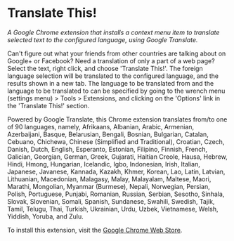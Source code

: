 # Translate This!

*A Google Chrome extension that installs a context menu item to translate
selected text to the configured language, using Google Translate.*

Can't figure out what your friends from other countries are talking about on
Google+ or Facebook? Need a translation of only a part of a web page? Select
the text, right click, and choose 'Translate This!'. The foreign language
selection will be translated to the configured language, and the results shown
in a new tab. The language to be translated from and the language to be
translated to can be specified by going to the wrench menu (settings menu) >
Tools > Extensions, and clicking on the 'Options' link in the 'Translate This!'
section.

Powered by Google Translate, this Chrome extension translates from/to one of 90
languages, namely, Afrikaans, Albanian, Arabic, Armenian, Azerbaijani, Basque,
Belarusian, Bengali, Bosnian, Bulgarian, Catalan, Cebuano, Chichewa, Chinese
(Simplified and Traditional), Croatian, Czech, Danish, Dutch, English,
Esperanto, Estonian, Filipino, Finnish, French, Galician, Georgian, German,
Greek, Gujarati, Haitian Creole, Hausa, Hebrew, Hindi, Hmong, Hungarian,
Icelandic, Igbo, Indonesian, Irish, Italian, Japanese, Javanese, Kannada,
Kazakh, Khmer, Korean, Lao, Latin, Latvian, Lithuanian, Macedonian, Malagasy,
Malay, Malayalam, Maltese, Maori, Marathi, Mongolian, Myanmar (Burmese),
Nepali, Norwegian, Persian, Polish, Portuguese, Punjabi, Romanian, Russian,
Serbian, Sesotho, Sinhala, Slovak, Slovenian, Somali, Spanish, Sundanese,
Swahili, Swedish, Tajik, Tamil, Telugu, Thai, Turkish, Ukrainian, Urdu, Uzbek,
Vietnamese, Welsh, Yiddish, Yoruba, and Zulu.

To install this extension, visit the [Google Chrome Web
Store](https://chrome.google.com/webstore/detail/translate-this/bohaeepgdechbpphaodjkjghdeajomaa).

